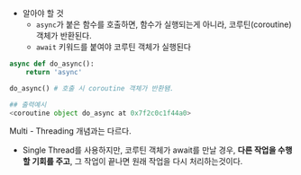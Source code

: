 - 알아야 할 것
	- `async`가 붙은 함수를 호출하면, 함수가 실행되는게 아니라, 코루틴(coroutine) 객체가 반환된다.
	- `await` 키워드를 붙여야 코루틴 객체가 실행된다
```python
async def do_async():
	return 'async'

do_async() # 호출 시 coroutine 객체가 반환됌.

## 출력예시
<coroutine object do_async at 0x7f2c0c1f44a0>
```

Multi - Threading 개념과는 다르다.
- Single Thread를 사용하지만, 코루틴 객체가 await를 만날 경우, **다른 작업을 수행할 기회를 주고**, 그 작업이 끝나면 원래 작업을 다시 처리하는것이다.